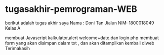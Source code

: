 # tugasakhir-pemrograman-WEB
berikut adalah tugas akhir saya 
Nama : Doni Tan Jialun
NIM: 1800018049
Kelas A

membuat Javascript kalkulator,alert welcome+date.dan login
php membuat form yang akan disimpan dalam txt , dan akan ditampilkan kembali diweb
Terimakasih 
